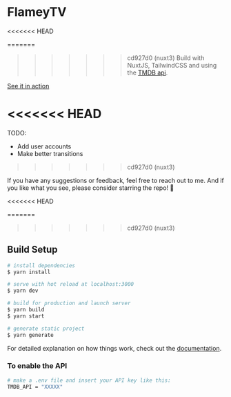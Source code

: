 # FlameyTV

<<<<<<< HEAD

=======
>>>>>>> cd927d0 (nuxt3)
Build with NuxtJS, TailwindCSS and using the [TMDB api](https://themoviedb.org).

[See it in action](https://flamey-tv.vercel.app/)


<<<<<<< HEAD
=======
TODO:

- Add user accounts
- Make better transitions
>>>>>>> cd927d0 (nuxt3)



If you have any suggestions or feedback, feel free to reach out to me. And if you like what you see, please consider starring the repo! 🌟




<<<<<<< HEAD


=======
>>>>>>> cd927d0 (nuxt3)
## Build Setup

```bash
# install dependencies
$ yarn install

# serve with hot reload at localhost:3000
$ yarn dev

# build for production and launch server
$ yarn build
$ yarn start

# generate static project
$ yarn generate
```

For detailed explanation on how things work, check out the [documentation](https://nuxtjs.org).


### To enable the API
```bash
# make a .env file and insert your API key like this:
TMDB_API = "XXXXX"
```
